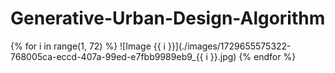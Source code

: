 # Generative-Urban-Design-Algorithm

<!-- Loop to display images from 1 to 71 -->
{% for i in range(1, 72) %}
![Image {{ i }}](./images/1729655575322-768005ca-eccd-407a-99ed-e7fbb9989eb9_{{ i }}.jpg)
{% endfor %}
